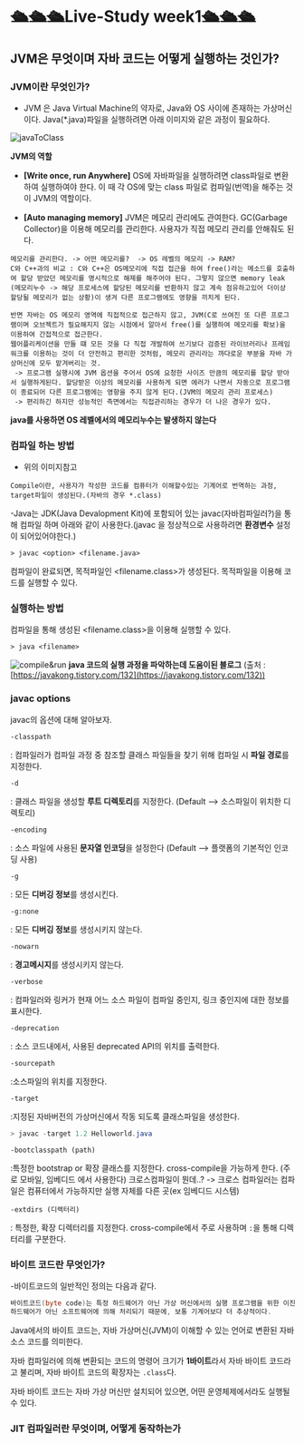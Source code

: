 # 🛳🛳🛳Live-Study week1🛳🛳🛳
## **JVM은 무엇이며 자바 코드는 어떻게 실행하는 것인가?**
### JVM이란 무엇인가?
 - JVM 은 Java Virtual Machine의 약자로, Java와 OS 사이에 존재하는 가상머신이다. Java(*.java)파일을 실행하려면 아래 이미지와 같은 과정이 필요하다.

  ![javaToClass](https://media.vlpt.us/images/ggob_2/post/5fc85906-7d89-4894-b436-a6b537f36f54/KakaoTalk_20201117_010013529.jpg)

 **JVM의 역할**
 - **[Write once, run Anywhere]**
 OS에 자바파일을 실행하려면 class파일로 변환하여 실행하여야 한다. 이 때 각 OS에 맞는 class 파일로 컴파일(번역)을 해주는 것이 JVM의 역할이다.

 - **[Auto managing memory]**
 JVM은 메모리 관리에도 관여한다. GC(Garbage Collector)을 이용해 메모리를 관리한다. 사용자가 직접 메모리 관리를 안해줘도 된다.
```
메모리를 관리한다. -> 어떤 메모리를?  -> OS 레벨의 메모리 -> RAM?
C와 C++과의 비교 : C와 C++은 OS메모리에 직접 접근을 하여 free()라는 메소드를 호출하여 할당 받았던 메모리를 명시적으로 해제를 해주어야 된다. 그렇지 않으면 memory leak
(메모리누수 -> 해당 프로세스에 할당된 메모리를 반환하지 않고 계속 점유하고있어 더이상 할당될 메모리가 없는 상황)이 생겨 다른 프로그램에도 영향을 끼치게 된다.

반면 자바는 OS 메모리 영역에 직접적으로 접근하지 않고, JVM(C로 쓰여진 또 다른 프로그램이며 오브젝트가 필요해지지 않는 시점에서 알아서 free()를 실행하여 메모리를 확보)을 이용하여 간접적으로 접근한다.
웹어플리케이션을 만들 떄 모든 것을 다 직접 개발하여 쓰기보다 검증된 라이브러리나 프레임워크를 이용하는 것이 더 안전하고 편리한 것처럼, 메모리 관리라는 까다로운 부분을 자바 가상머신에 모두 맡겨버리는 것.
 -> 프로그램 실행시에 JVM 옵션을 주어서 OS에 요청한 사이즈 만큼의 메모리를 할당 받아서 실행하게된다. 할당받은 이상의 메모리를 사용하게 되면 에러가 나면서 자동으로 프로그램이 종료되어 다른 프로그램에는 영향을 주지 않게 된다.(JVM의 메모리 관리 프로세스)
 -> 편리하긴 하지만 성능적인 측면에서는 직접관리하는 경우가 더 나은 경우가 있다.
```
 **java를 사용하면 OS 레벨에서의 메모리누수는 발생하지 않는다**

### 컴파일 하는 방법
- 위의 이미지참고
```
Compile이란, 사용자가 작성한 코드를 컴퓨터가 이해할수있는 기계어로 번역하는 과정, target파일이 생성된다.(자바의 경우 *.class)
```

-Java는 JDK(Java Devalopment Kit)에 포함되어 있는 javac(자바컴파일러?)을 통해 컴파일 하며 아래와 같이 사용한다.(javac 을 정상적으로 사용하려면 **환경변수** 설정이 되어있어야한다.)

```
> javac <option> <filename.java>
```
컴파일이 완료되면, 목적파일인 <filename.class>가 생성된다.
목적파일을 이용해 코드를 실행할 수 있다. 

### 실행하는 방법 
컴파일을 통해 생성된 <filename.class>을 이용해 실행할 수 있다.

```
> java <filename>
```

  ![compile&run](https://media.vlpt.us/images/ggob_2/post/80a99155-69f6-44fb-8e7a-85ca76e17cc7/%EC%9E%90%EB%B0%94%20%EC%8B%A4%ED%96%89%EA%B3%BC%EC%A0%95.PNG)
  **java 코드의 실행 과정을 파악하는데 도움이된 블로그**
  (출처 : [https://javakong.tistory.com/132](https://javakong.tistory.com/132))


### javac options 
javac의 옵션에 대해 알아보자.

```
-classpath
``` 
: 컴파일러가 컴파일 과정 중 참조할 클래스 파일들을 찾기 위해 컴파일 시 **파일 경로**를 지정한다.
```
-d
``` 
: 클래스 파일을 생성할 **루트 디렉토리**를 지정한다.  (Default --> 소스파일이 위치한 디렉토리)
```
-encoding
```
: 소스 파일에 사용된 **문자열 인코딩**을 설정한다   (Default --> 플랫폼의 기본적인 인코딩 사용)
```
-g
```
: 모든 **디버깅 정보**를 생성시킨다.
```
-g:none
```
: 모든 **디버깅 정보**를 생성시키지 않는다.
```
-nowarn
```
: **경고메시지**를 생성시키지 않는다.
```
-verbose
```
: 컴파일러와 링커가 현재 어느 소스 파일이 컴파일 중인지, 링크 중인지에 대한 정보를 표시한다.
```
-deprecation
```
: 소스 코드내에서, 사용된 deprecated API의 위치를 출력한다.
```
-sourcepath
```
:소스파일의 위치를 지정한다.
```
-target
```
:지정된 자바버전의 가상머신에서 작동 되도록 클래스파일을 생성한다.

``` java
> javac -target 1.2 Helloworld.java
```
```
-bootclasspath (path)
```
:특정한 bootstrap or 확장 클래스를 지정한다.
cross-compile을 가능하게 한다. (주로 모바일, 임베디드 에서 사용한다) 크로스컴파일이 뭔데..? -> 크로스 컴파일러는 컴파일은 컴퓨터에서 가능하지만 실행 자체를 다른 곳(ex 임베디드 시스템)
```
-extdirs (디렉터리)
```
: 특정한, 확장 디렉터리를 지정한다.
cross-compile에서 주로 사용하며  ```:```을 통해 디렉터리를 구분한다. 

### 바이트 코드란 무엇인가?

-바이트코드의 일반적인 정의는 다음과 같다.

``` java
바이트코드(byte code)는 특정 하드웨어가 아닌 가상 머신에서의 실행 프로그램을 위한 이진 표현법으로, 
하드웨어가 아닌 소프트웨어에 의해 처리되기 때문에, 보통 기계어보다 더 추상적이다.
```
Java에서의 바이트 코드는, 자바 가상머신(JVM)이 이해할 수 있는 언어로 변환된 자바 소스 코드를 의미한다.

자바 컴파일러에 의해 변환되는 코드의 명령어 크기가 **1바이트**라서 자바 바이트 코드라고 불리며, 자바 바이트 코드의 확장자는 ```.class```다.

자바 바이트 코드는 자바 가상 머신만 설치되어 있으면, 어떤 운영체제에서라도 실행될 수 있다. 

### JIT 컴파일러란 무엇이며, 어떻게 동작하는가 

